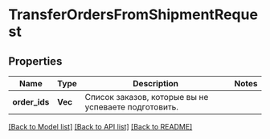 # TransferOrdersFromShipmentRequest

## Properties

Name | Type | Description | Notes
------------ | ------------- | ------------- | -------------
**order_ids** | **Vec<i64>** | Список заказов, которые вы не успеваете подготовить. | 

[[Back to Model list]](../README.md#documentation-for-models) [[Back to API list]](../README.md#documentation-for-api-endpoints) [[Back to README]](../README.md)


